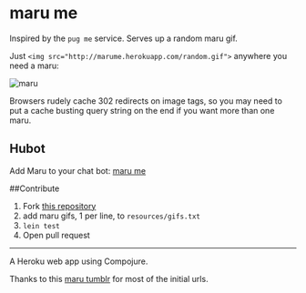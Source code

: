 # maru me

Inspired by the `pug me` service. Serves up a random maru gif.

Just `<img src="http://marume.herokuapp.com/random.gif">` anywhere you need a maru:

![maru](http://marume.herokuapp.com/random.gif)

Browsers rudely cache 302 redirects on image tags, so you may need to put a cache busting query string on the end if you want more than one maru.

## Hubot
Add Maru to your chat bot: [maru me](https://github.com/paulhenrich/marume-bot)

##Contribute
1. Fork [this repository](https://github.com/paulhenrich/marume-server)
2. add maru gifs, 1 per line, to `resources/gifs.txt`
3. `lein test`
4. Open pull request

---

A Heroku web app using Compojure.

Thanks to this [maru tumblr](http://meowmeowmaru.tumblr.com/) for most of the initial urls.
